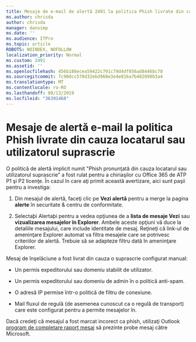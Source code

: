 ```yaml
---
title: Mesaje de e-mail de alertă 2491 la politica Phish livrate din cauza locatarul sau utilizatorul suprascrie
ms.author: chrisda
author: chrisda
manager: dansimp
ms.date: ''
ms.audience: ITPro
ms.topic: article
ROBOTS: NOINDEX, NOFOLLOW
localization_priority: Normal
ms.custom: 2491
ms.assetid: ''
ms.openlocfilehash: 456b186ecea59422c791c79d4df056ad8446bc70
ms.sourcegitcommit: 7c90dcc570d32ebd968e3e4e816a7b482890b3a4
ms.translationtype: MT
ms.contentlocale: ro-RO
ms.lasthandoff: 08/13/2019
ms.locfileid: "36391468"
---
```

# <a name="alert-email-messages-from-the-phish-delivered-due-to-tenant-or-user-override-policy"></a>Mesaje de alertă e-mail la politica Phish livrate din cauza locatarul sau utilizatorul suprascrie

O politică de alertă implicit numit "Phish pronunţată din cauza locatarul sau utilizatorul suprascrie" a fost rulat pentru a chiriaşilor cu Office 365 de ATP P1 şi P2 licenţe. În cazul în care aţi primit această avertizare, aici sunt paşii pentru a investiga:

1. Din mesajul de alertă, faceţi clic pe **Vezi alertă** pentru a merge la pagina **alerte** în securitate & centru de conformitate.

2. Selectaþi Alertaþi pentru a vedea opţiunea de a **lista de mesaje Vezi** sau **vizualizarea mesajelor în Explorer**. Ambele aceste opţiuni vă duce la detaliile mesajului, care include identitate de mesaj. Reţineţi că link-ul de ameninţare Explorer automat va filtra mesajele care se potrivesc criteriilor de alertă. Trebuie să se adapteze filtru dată în ameninţare Explorer.

Mesaj de înşelăciune a fost livrat din cauza o suprascrie configurat manual:

- Un permis expeditorului sau domeniu stabilit de utilizator.

- Un permis expeditorului sau domeniu de admin în o politică anti-spam.

- O adresă IP permise într-o politică de filtru de conexiune.

- Mail fluxul de regulă (de asemenea cunoscut ca o regulă de transport) care este configurat pentru a permite mesajelor în.

Dacă credeţi că mesajul a fost marcat incorect ca phish, utilizaţi Outlook [program de completare raport mesaj](https://support.office.com/article/b5caa9f1-cdf3-4443-af8c-ff724ea719d2) să prezinte probe mesaj către Microsoft.
